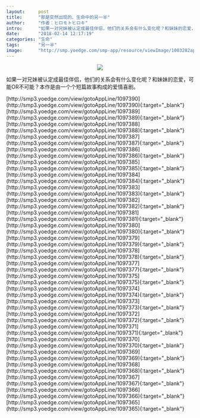 ```yaml
---
layout:     post
title:      "那是突然出现的、生命中的另一半"
author:     "作者：ヒロモトヒロキ"
intro:      "如果一对兄妹被认定成最佳伴侣，他们的关系会有什么变化呢？和妹妹的恋爱，可能OR不可能？本作是由一个个短篇故事构成的爱情喜剧。"
date:       "2018-02-14 12:17:19"
categories: "生命"
tags:       "另一半"
image:      "http://smp.yoedge.com/smp-app/resource/viewImage/1003282appline.png"
---
```

<div style="text-align: center">
<p><img src="http://smp.yoedge.com/smp-app/resource/viewImage/1003282appline.png"/></p>
</div>
<p class="post-meta">
<span>如果一对兄妹被认定成最佳伴侣，他们的关系会有什么变化呢？和妹妹的恋爱，可能OR不可能？本作是由一个个短篇故事构成的爱情喜剧。</span>
</p>
[http://smp3.yoedge.com/view/gotoAppLine/1097390](http://smp3.yoedge.com/view/gotoAppLine/1097390){:target="_blank"}
[http://smp3.yoedge.com/view/gotoAppLine/1097389](http://smp3.yoedge.com/view/gotoAppLine/1097389){:target="_blank"}
[http://smp3.yoedge.com/view/gotoAppLine/1097388](http://smp3.yoedge.com/view/gotoAppLine/1097388){:target="_blank"}
[http://smp3.yoedge.com/view/gotoAppLine/1097387](http://smp3.yoedge.com/view/gotoAppLine/1097387){:target="_blank"}
[http://smp3.yoedge.com/view/gotoAppLine/1097386](http://smp3.yoedge.com/view/gotoAppLine/1097386){:target="_blank"}
[http://smp3.yoedge.com/view/gotoAppLine/1097385](http://smp3.yoedge.com/view/gotoAppLine/1097385){:target="_blank"}
[http://smp3.yoedge.com/view/gotoAppLine/1097384](http://smp3.yoedge.com/view/gotoAppLine/1097384){:target="_blank"}
[http://smp3.yoedge.com/view/gotoAppLine/1097383](http://smp3.yoedge.com/view/gotoAppLine/1097383){:target="_blank"}
[http://smp3.yoedge.com/view/gotoAppLine/1097382](http://smp3.yoedge.com/view/gotoAppLine/1097382){:target="_blank"}
[http://smp3.yoedge.com/view/gotoAppLine/1097381](http://smp3.yoedge.com/view/gotoAppLine/1097381){:target="_blank"}
[http://smp3.yoedge.com/view/gotoAppLine/1097380](http://smp3.yoedge.com/view/gotoAppLine/1097380){:target="_blank"}
[http://smp3.yoedge.com/view/gotoAppLine/1097379](http://smp3.yoedge.com/view/gotoAppLine/1097379){:target="_blank"}
[http://smp3.yoedge.com/view/gotoAppLine/1097378](http://smp3.yoedge.com/view/gotoAppLine/1097378){:target="_blank"}
[http://smp3.yoedge.com/view/gotoAppLine/1097377](http://smp3.yoedge.com/view/gotoAppLine/1097377){:target="_blank"}
[http://smp3.yoedge.com/view/gotoAppLine/1097375](http://smp3.yoedge.com/view/gotoAppLine/1097375){:target="_blank"}
[http://smp3.yoedge.com/view/gotoAppLine/1097374](http://smp3.yoedge.com/view/gotoAppLine/1097374){:target="_blank"}
[http://smp3.yoedge.com/view/gotoAppLine/1097373](http://smp3.yoedge.com/view/gotoAppLine/1097373){:target="_blank"}
[http://smp3.yoedge.com/view/gotoAppLine/1097372](http://smp3.yoedge.com/view/gotoAppLine/1097372){:target="_blank"}
[http://smp3.yoedge.com/view/gotoAppLine/1097371](http://smp3.yoedge.com/view/gotoAppLine/1097371){:target="_blank"}
[http://smp3.yoedge.com/view/gotoAppLine/1097370](http://smp3.yoedge.com/view/gotoAppLine/1097370){:target="_blank"}
[http://smp3.yoedge.com/view/gotoAppLine/1097369](http://smp3.yoedge.com/view/gotoAppLine/1097369){:target="_blank"}
[http://smp3.yoedge.com/view/gotoAppLine/1097368](http://smp3.yoedge.com/view/gotoAppLine/1097368){:target="_blank"}
[http://smp3.yoedge.com/view/gotoAppLine/1097367](http://smp3.yoedge.com/view/gotoAppLine/1097367){:target="_blank"}
[http://smp3.yoedge.com/view/gotoAppLine/1097366](http://smp3.yoedge.com/view/gotoAppLine/1097366){:target="_blank"}
[http://smp3.yoedge.com/view/gotoAppLine/1097365](http://smp3.yoedge.com/view/gotoAppLine/1097365){:target="_blank"}


